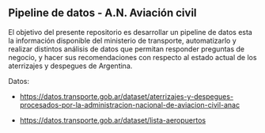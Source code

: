 
## Pipeline de datos - A.N. Aviación civil

El objetivo del presente repositorio es desarrollar un pipeline de datos esta la información disponible del ministerio de transporte, automatizarlo y
realizar distintos análisis de datos que permitan responder preguntas de negocio, y hacer sus recomendaciones con respecto al estado actual de los aterrizajes y despegues de Argentina.




Datos:

* https://datos.transporte.gob.ar/dataset/aterrizajes-y-despegues-procesados-por-la-administracion-nacional-de-aviacion-civil-anac

* https://datos.transporte.gob.ar/dataset/lista-aeropuertos


